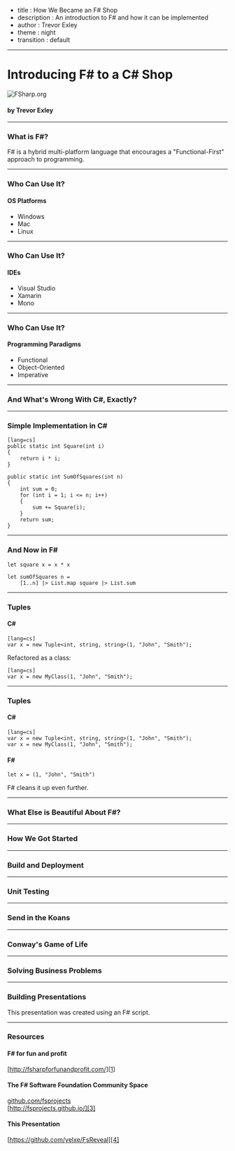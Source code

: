 - title : How We Became an F# Shop
- description : An introduction to F# and how it can be implemented
- author : Trevor Exley
- theme : night
- transition : default

***

# Introducing F# to a C# Shop
  
![FSharp.org](http://fsharp.org/img/logo/fsharp256.png)

#### by Trevor Exley

***

### What is F#?
  
F# is a hybrid multi-platform language that encourages a "Functional-First" approach to programming.

***

### Who Can Use It?
  
#### OS Platforms

- Windows
- Mac
- Linux

---

### Who Can Use It?
  
#### IDEs

- Visual Studio
- Xamarin
- Mono

---

### Who Can Use It?
  
#### Programming Paradigms

- Functional
- Object-Oriented 
- Imperative

***

### And What's Wrong With C#, Exactly?

***

### Simple Implementation in C# 

    [lang=cs]
	public static int Square(int i)
	{
		return i * i;
	}

	public static int SumOfSquares(int n)
	{
		int sum = 0;
		for (int i = 1; i <= n; i++)
		{
			sum += Square(i);
		}
		return sum;
	}

---

### And Now in F# 

	let square x = x * x

	let sumOfSquares n = 
		[1..n] |> List.map square |> List.sum

***

### Tuples

#### C# 
  
	[lang=cs]
	var x = new Tuple<int, string, string>(1, "John", "Smith");
  
  
Refactored as a class:  
  
  
	[lang=cs]
	var x = new MyClass(1, "John", "Smith");

---

### Tuples

#### C# 
  
	[lang=cs]
	var x = new Tuple<int, string, string>(1, "John", "Smith");
	var x = new MyClass(1, "John", "Smith");

#### F# 
  
	let x = (1, "John", "Smith")

F# cleans it up even further.

***

### What Else is Beautiful About F#?

***

### How We Got Started

***

### Build and Deployment

***

### Unit Testing

***

### Send in the Koans

***

### Conway's Game of Life

***

### Solving Business Problems

***

### Building Presentations

This presentation was created using an F# script.

***

### Resources

#### F# for fun and profit

[http://fsharpforfunandprofit.com/][1]

#### The F# Software Foundation Community Space

[github.com/fsprojects][2]  
[http://fsprojects.github.io/][3]

#### This Presentation

[https://github.com/yelxe/FsReveal][4]




[1]: http://fsharpforfunandprofit.com/
[2]: github.com/fsprojects  
[3]: http://fsprojects.github.io/
[4]: https://github.com/yelxe/FsReveal

